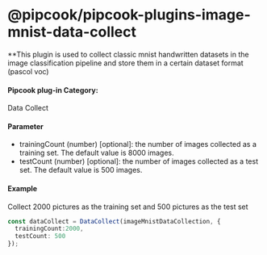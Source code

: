 # @pipcook/pipcook-plugins-image-mnist-data-collect

**This plugin is used to collect classic mnist handwritten datasets in the image classification pipeline and store them in a certain dataset format (pascol voc)

<a name="klNlr"></a>
#### Pipcook plug-in Category:
Data Collect

<a name="1ZMoY"></a>
#### Parameter

- trainingCount (number) [optional]: the number of images collected as a training set. The default value is 8000 images.
- testCount (number) [optional]: the number of images collected as a test set. The default value is 500 images.

<a name="zZyd7"></a>
#### Example
Collect 2000 pictures as the training set and 500 pictures as the test set

```typescript
const dataCollect = DataCollect(imageMnistDataCollection, {
  trainingCount:2000,
  testCount: 500
});
```
